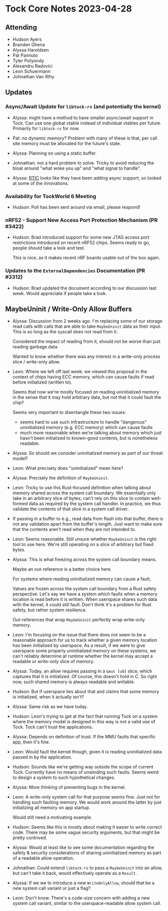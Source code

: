# Tock Core Notes 2023-04-28

## Attending

- Hudson Ayers
- Branden Ghena
- Alyssa Haroldsen
- Pat Pannuto
- Tyler Potyondy
- Alexandru Radovici
- Leon Schuermann
- Johnathan Van Why

## Updates

### Async/Await Update for `libtock-rs` (and potentially the kernel)

- Alyssa: might have a method to have smaller async/await support in
  Tock. Can use one global vtable instead of individual vtables per
  future. Primarily for `libtock-rs` for now.

- Pat: no dynamic memory? Problem with many of these is that,
  per call site memory must be allocated for the future's state.

- Alyssa: Planning on using a static buffer.

- Johnathan: not a hard problem to solve. Tricky to avoid reducing the
  bloat around "what woke you up" and "what signal to handle".

- Alyssa: [RTIC](https://rtic.rs/1/book/en/preface.html) looks like
  they have been adding async support, so looked at some of the
  innovations.

### Availability for TockWorld 6 Meeting

- Hudson: Poll has been sent around via email, please respond!

### nRF52 - Support New Access Port Protection Mechanism (PR #3422)

- Hudson: Brad introduced support for some new JTAG access port
  restrictions introduced on recent nRF52 chips. Seems ready to go,
  people should take a look and test.

  This is nice, as it makes recent nRF boards usable out of the box
  again.

### Updates to the `ExternalDependencies` Documentation (PR #3312)

- Hudson: Brad updated the document according to our discussion last
  week. Would appreciate if people take a look.


## MaybeUninit / Write-Only Allow Buffers

- Alyssa: Discussion from 2 weeks ago. I'm replacing some of our
  storage read calls with calls that are able to take `MaybeUninit`
  data as their input. This is so long as the syscall does not read
  from it.

  Considered the impact of reading from it, should not be worse than
  just reading garbage data.

  Wanted to know whether there was any interest in a write-only
  process slice / write-only allow.

- Leon: Where we left off last week: we viewed this proposal in the
  context of chips having ECC memory, which can cause faults if read
  before initialized (written to).

  Seems that now we're mostly focused on reading uninitialized memory
  in the sense that it may hold arbitrary data, but not that it could
  fault the chip?

  Seems very important to disentangle these two issues:
  - seems hard to use such infrastructure to handle "dangerous"
    uninitialized memory (e.g. ECC memory) which can cause faults
  - much more reasonable when we're talking about memory which just
    hasn't been initialized to known-good contents, but is nonetheless
    readable.

- Alyssa: So should we consider uninitialized memory as part of our
  threat model?

- Leon: What precisely does "uninitialized" mean here?

- Alyssa: Precisely the definition of `MaybeUninit`.

- Leon: Tricky to use this Rust-focused definition when talking about
  memory shared across the system call boundary. We essentially only
  take in an arbitrary slice of bytes; can't rely on this slice to
  contain well-formed data as required by the system call handler. In
  practice, we thus validate the contents of that slice in a system
  call driver.

- If passing in a buffer to e.g., read data from flash into that
  buffer, there is not any validation apart from the buffer's length.
  Just want to make sure that the contents aren't read when they are
  not intended to.

- Leon: Seems reasonable. Still unsure whether `MaybeUninit` is the
  right tool to use here. We're still operating on a slice of
  arbitrary but fixed bytes.

- Alyssa: This is what freezing across the system call boundary means.

  Maybe an out-reference is a better choice here.

  For systems where reading uninitialized memory can cause a fault,

  Values are frozen across the system call boundary from a Rust safety
  perspective. Let's say we have a system which faults when a memory
  location is read before it is written. When userspace shares such
  data with the kernel, it could still fault. Don't think it's a
  problem for Rust safety, but rather system resilience.

  Out-references that wrap `MaybeUninit` perfectly wrap write-only
  memory.

- Leon: I'm focusing on the issue that there does not seem to be a
  reasonable approach for us to track whether a given memory location
  has been initialized by userspace. As a result, if we were to give
  userspace some properly uninitialized memory on these systems, we
  can't reliably determine at runtime whether the kernel may accept a
  readable or write-only slice of memory.

- Alyssa: Today, an allow requires passing in a `&mut [u8]` slice,
  which captures that it is initialized. Of course, this doesn't hold
  in C. So right now, such shared memory is always readable and
  writable.

- Hudson: But if userspace lies about that and claims that some memory
  is initialized, when it actually isn't?

- Alyssa: Same risk as we have today.

- Hudson: Leon's trying to get at the fact that running Tock on a
  system where the memory model is designed in this way is not a valid
  use of Tock. Tock can't trust the applications.

- Alyssa: Depends on definition of trust. If the MMU faults that
  specific app, then it's fine.

- Leon: Would fault the kernel though, given it is reading
  uninitialized data passed in by the application.

- Hudson: Sounds like we're getting way outside the scope of current
  Tock. Currently have no means of unwinding such faults. Seems weird
  to design a system to such hypothetical changes.

- Alyssa: More thinking of preventing bugs in the kernel.

- Leon: A write-only system call for that purpose seems fine. Just not
  for handling such faulting memory. We would work around the latter
  by just initializing all memory on app startup.

  Would still need a motivating example.

- Hudson: Seems like this is mostly about making it easier to write
  correct code. There may be some vague security arguments, but that
  might be pretty contrived.

- Alyssa: Would at least like to see some documentation regarding the
  safety & security considerations of sharing uninitialized memory
  as part of a readable allow operation.

- Johnathan: Could extend `libtock-rs` to pass a `MaybeUninit` into an
  allow, but can't take it back, would effectively operate as a
  `Result`.

- Alyssa: If we we to introduce a new `WriteOnlyAllow`, should that be
  a new system call variant or just a flag?

- Leon: Don't know. There's a code-size concern with adding a new
  system call variant, similar to the userspace-readable allow system
  call.
